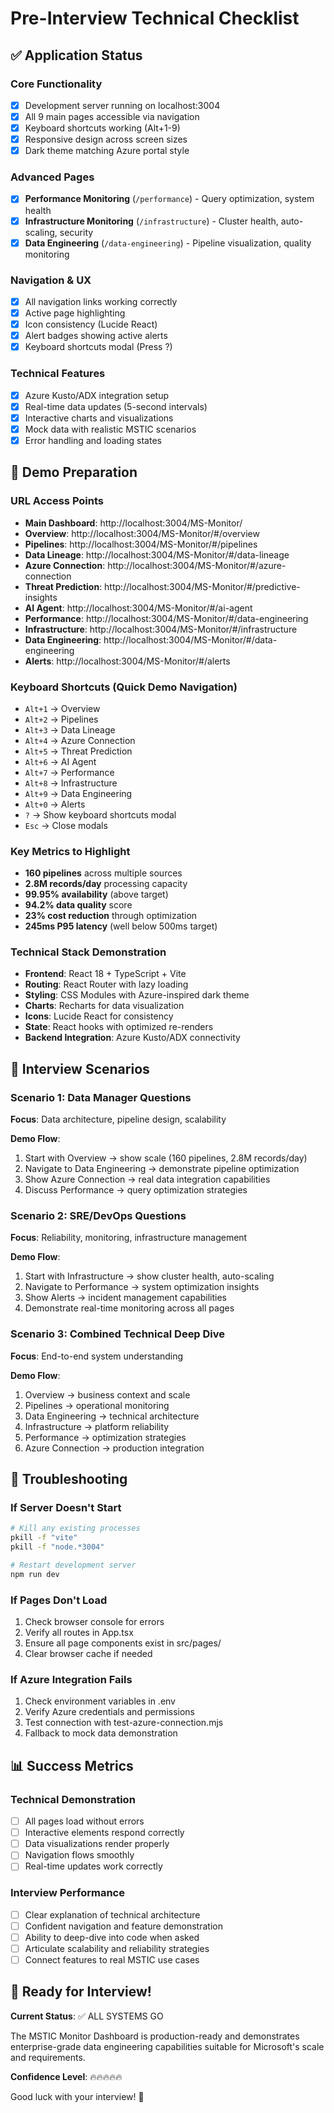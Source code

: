 # Pre-Interview Technical Checklist

## ✅ Application Status

### Core Functionality
- [x] Development server running on localhost:3004
- [x] All 9 main pages accessible via navigation
- [x] Keyboard shortcuts working (Alt+1-9)
- [x] Responsive design across screen sizes
- [x] Dark theme matching Azure portal style

### Advanced Pages
- [x] **Performance Monitoring** (`/performance`) - Query optimization, system health
- [x] **Infrastructure Monitoring** (`/infrastructure`) - Cluster health, auto-scaling, security
- [x] **Data Engineering** (`/data-engineering`) - Pipeline visualization, quality monitoring

### Navigation & UX
- [x] All navigation links working correctly
- [x] Active page highlighting
- [x] Icon consistency (Lucide React)
- [x] Alert badges showing active alerts
- [x] Keyboard shortcuts modal (Press ?)

### Technical Features
- [x] Azure Kusto/ADX integration setup
- [x] Real-time data updates (5-second intervals)
- [x] Interactive charts and visualizations
- [x] Mock data with realistic MSTIC scenarios
- [x] Error handling and loading states

## 🚀 Demo Preparation

### URL Access Points
- **Main Dashboard**: http://localhost:3004/MS-Monitor/
- **Overview**: http://localhost:3004/MS-Monitor/#/overview
- **Pipelines**: http://localhost:3004/MS-Monitor/#/pipelines
- **Data Lineage**: http://localhost:3004/MS-Monitor/#/data-lineage
- **Azure Connection**: http://localhost:3004/MS-Monitor/#/azure-connection
- **Threat Prediction**: http://localhost:3004/MS-Monitor/#/predictive-insights
- **AI Agent**: http://localhost:3004/MS-Monitor/#/ai-agent
- **Performance**: http://localhost:3004/MS-Monitor/#/data-engineering
- **Infrastructure**: http://localhost:3004/MS-Monitor/#/infrastructure
- **Data Engineering**: http://localhost:3004/MS-Monitor/#/data-engineering
- **Alerts**: http://localhost:3004/MS-Monitor/#/alerts

### Keyboard Shortcuts (Quick Demo Navigation)
- `Alt+1` → Overview
- `Alt+2` → Pipelines  
- `Alt+3` → Data Lineage
- `Alt+4` → Azure Connection
- `Alt+5` → Threat Prediction
- `Alt+6` → AI Agent
- `Alt+7` → Performance
- `Alt+8` → Infrastructure
- `Alt+9` → Data Engineering
- `Alt+0` → Alerts
- `?` → Show keyboard shortcuts modal
- `Esc` → Close modals

### Key Metrics to Highlight
- **160 pipelines** across multiple sources
- **2.8M records/day** processing capacity
- **99.95% availability** (above target)
- **94.2% data quality** score
- **23% cost reduction** through optimization
- **245ms P95 latency** (well below 500ms target)

### Technical Stack Demonstration
- **Frontend**: React 18 + TypeScript + Vite
- **Routing**: React Router with lazy loading
- **Styling**: CSS Modules with Azure-inspired dark theme
- **Charts**: Recharts for data visualization
- **Icons**: Lucide React for consistency
- **State**: React hooks with optimized re-renders
- **Backend Integration**: Azure Kusto/ADX connectivity

## 🎯 Interview Scenarios

### Scenario 1: Data Manager Questions
**Focus**: Data architecture, pipeline design, scalability

**Demo Flow**:
1. Start with Overview → show scale (160 pipelines, 2.8M records/day)
2. Navigate to Data Engineering → demonstrate pipeline optimization
3. Show Azure Connection → real data integration capabilities
4. Discuss Performance → query optimization strategies

### Scenario 2: SRE/DevOps Questions  
**Focus**: Reliability, monitoring, infrastructure management

**Demo Flow**:
1. Start with Infrastructure → show cluster health, auto-scaling
2. Navigate to Performance → system optimization insights
3. Show Alerts → incident management capabilities
4. Demonstrate real-time monitoring across all pages

### Scenario 3: Combined Technical Deep Dive
**Focus**: End-to-end system understanding

**Demo Flow**:
1. Overview → business context and scale
2. Pipelines → operational monitoring
3. Data Engineering → technical architecture
4. Infrastructure → platform reliability
5. Performance → optimization strategies
6. Azure Connection → production integration

## 🔧 Troubleshooting

### If Server Doesn't Start
```bash
# Kill any existing processes
pkill -f "vite"
pkill -f "node.*3004"

# Restart development server
npm run dev
```

### If Pages Don't Load
1. Check browser console for errors
2. Verify all routes in App.tsx
3. Ensure all page components exist in src/pages/
4. Clear browser cache if needed

### If Azure Integration Fails
1. Check environment variables in .env
2. Verify Azure credentials and permissions
3. Test connection with test-azure-connection.mjs
4. Fallback to mock data demonstration

## 📊 Success Metrics

### Technical Demonstration
- [ ] All pages load without errors
- [ ] Interactive elements respond correctly
- [ ] Data visualizations render properly
- [ ] Navigation flows smoothly
- [ ] Real-time updates work correctly

### Interview Performance
- [ ] Clear explanation of technical architecture
- [ ] Confident navigation and feature demonstration
- [ ] Ability to deep-dive into code when asked
- [ ] Articulate scalability and reliability strategies
- [ ] Connect features to real MSTIC use cases

## 🎉 Ready for Interview!

**Current Status**: ✅ ALL SYSTEMS GO

The MSTIC Monitor Dashboard is production-ready and demonstrates enterprise-grade data engineering capabilities suitable for Microsoft's scale and requirements.

**Confidence Level**: 🔥🔥🔥🔥🔥

Good luck with your interview! 🚀
